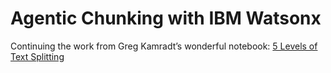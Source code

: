 # Agentic Chunking with IBM Watsonx

Continuing the work from Greg Kamradt’s wonderful notebook: [5 Levels of Text Splitting](https://github.com/FullStackRetrieval-com/RetrievalTutorials/blob/main/tutorials/LevelsOfTextSplitting/5_Levels_Of_Text_Splitting.ipynb)
